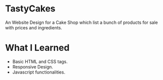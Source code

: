 # TastyCakes

An Website Design for a Cake Shop which list a bunch of products for sale with prices and ingredients.

# What I Learned

* Basic HTML and CSS tags.
* Responsive Design.
* Javascript functionalities.
